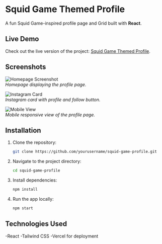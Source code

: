 # **Squid Game Themed Profile**

A fun Squid Game-inspired profile page and Grid built with **React**.

## **Live Demo**

Check out the live version of the project: [Squid Game Themed Profile](https://e-cell-task-nu.vercel.app/).

## **Screenshots**

![Homepage Screenshot](assets/s1.png)  
*Homepage displaying the profile page.*

![Instagram Card](assets/s2.png)  
*Instagram card with profile and follow button.*

![Mobile View](assets/s3.png)  
*Mobile responsive view of the profile page.*

## **Installation**

1. Clone the repository:
   ```bash
   git clone https://github.com/yourusername/squid-game-profile.git

2. Navigate to the project directory:
   ```bash
   cd squid-game-profile

3. Install dependencies:
   ```bash
   npm install

4. Run the app locally:
   ```bash
   npm start 

## **Technologies Used**

-React
-Tailwind CSS
-Vercel for deployment

